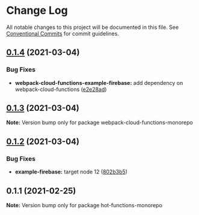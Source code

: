 # Change Log

All notable changes to this project will be documented in this file.
See [Conventional Commits](https://conventionalcommits.org) for commit guidelines.

## [0.1.4](https://github.com/hedgepigdaniel/webpack-cloud-functions/compare/v0.1.3...v0.1.4) (2021-03-04)


### Bug Fixes

* **webpack-cloud-functions-example-firebase:** add dependency on webpack-cloud-functions ([e2e28ad](https://github.com/hedgepigdaniel/webpack-cloud-functions/commit/e2e28ad2d6054b7d62e227c9441c8127cc84567c))





## [0.1.3](https://github.com/hedgepigdaniel/webpack-cloud-functions/compare/v0.1.2...v0.1.3) (2021-03-04)

**Note:** Version bump only for package webpack-cloud-functions-monorepo





## [0.1.2](https://github.com/hedgepigdaniel/webpack-cloud-functions/compare/v0.1.1...v0.1.2) (2021-03-04)


### Bug Fixes

* **example-firebase:** target node 12 ([802b3b5](https://github.com/hedgepigdaniel/webpack-cloud-functions/commit/802b3b5b84f639c9e8f2ad20d8ff822811ff09ef))





## 0.1.1 (2021-02-25)

**Note:** Version bump only for package hot-functions-monorepo
